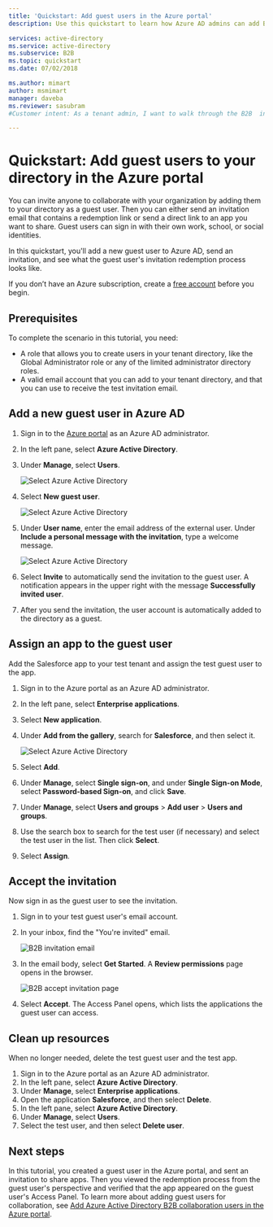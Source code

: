 ```yaml
---
title: 'Quickstart: Add guest users in the Azure portal'
description: Use this quickstart to learn how Azure AD admins can add B2B guest users in the Azure portal and walk through the B2B invitation workflow.

services: active-directory
ms.service: active-directory
ms.subservice: B2B
ms.topic: quickstart
ms.date: 07/02/2018

ms.author: mimart
author: msmimart
manager: daveba
ms.reviewer: sasubram
#Customer intent: As a tenant admin, I want to walk through the B2B  invitation workflow so that I can understand how to add a guest user in the portal, and understand the end user experience.

---
```


# Quickstart: Add guest users to your directory in the Azure portal

You can invite anyone to collaborate with your organization by adding them to your directory as a guest user. Then you can either send an invitation email that contains a redemption link or send a direct link to an app you want to share. Guest users can sign in with their own work, school, or social identities.

In this quickstart, you'll add a new guest user to Azure AD, send an invitation, and see what the guest user's invitation redemption process looks like.

If you don’t have an Azure subscription, create a [free account](https://azure.microsoft.com/free/?WT.mc_id=A261C142F) before you begin.

## Prerequisites

To complete the scenario in this tutorial, you need:

 - A role that allows you to create users in your tenant directory, like the Global Administrator role or any of the limited administrator directory roles.
 - A valid email account that you can add to your tenant directory, and that you can use to receive the test invitation email.

## Add a new guest user in Azure AD

1. Sign in to the [Azure portal](https://portal.azure.com/) as an Azure AD administrator.
2. In the left pane, select **Azure Active Directory**.
3.	Under **Manage**, select **Users**.

    ![Select Azure Active Directory](media/quickstart-add-users-portal/quickstart-users-portal-user.png)

4.	Select **New guest user**.

    ![Select Azure Active Directory](media/quickstart-add-users-portal/quickstart-users-portal-user-3.png)

5.	Under **User name**, enter the email address of the external user. Under **Include a personal message with the invitation**, type a welcome message. 

    ![Select Azure Active Directory](media/quickstart-add-users-portal/quickstart-users-portal-user-4.png)

6. Select **Invite** to automatically send the invitation to the guest user. A notification appears in the upper right with the message **Successfully invited user**. 
7.	After you send the invitation, the user account is automatically added to the directory as a guest.

## Assign an app to the guest user
Add the Salesforce app to your test tenant and assign the test guest user to the app.
1.	Sign in to the Azure portal as an Azure AD administrator.
2.	In the left pane, select **Enterprise applications**.
3.	Select **New application**.
4. Under **Add from the gallery**, search for **Salesforce**, and then select it.

    ![Select Azure Active Directory](media/quickstart-add-users-portal/quickstart-users-portal-select-salesforce.png)
5. Select **Add**.
6. Under **Manage**, select **Single sign-on**, and under **Single Sign-on Mode**, select **Password-based Sign-on**, and click **Save**.
7. Under **Manage**, select **Users and groups** > **Add user** > **Users and groups**.
8. Use the search box to search for the test user (if necessary) and select the test user in the list. Then click **Select**.
9. Select **Assign**. 

## Accept the invitation
Now sign in as the guest user to see the invitation.
1.	Sign in to your test guest user's email account.
2.	In your inbox, find the "You're invited" email.

    ![B2B invitation email](media/quickstart-add-users-portal/quickstart-users-portal-email-small.png)

3.	In the email body, select **Get Started**. A **Review permissions** page opens in the browser. 

    ![B2B accept invitation page](media/quickstart-add-users-portal/quickstart-users-portal-accept.png)

4. Select **Accept**. The Access Panel opens, which lists the applications the guest user can access.

## Clean up resources
When no longer needed, delete the test guest user and the test app.
1.	Sign in to the Azure portal as an Azure AD administrator.
2.	In the left pane, select **Azure Active Directory**.
3.	Under **Manage**, select **Enterprise applications**.
4.	Open the application **Salesforce**, and then select **Delete**.
5.	In the left pane, select **Azure Active Directory**.
6.	Under **Manage**, select **Users**.
7.	Select the test user, and then select **Delete user**.

## Next steps
In this tutorial, you created a guest user in the Azure portal, and sent an invitation to share apps. Then you viewed the redemption process from the guest user's perspective and verified that the app appeared on the guest user's Access Panel. To learn more about adding guest users for collaboration, see [Add Azure Active Directory B2B collaboration users in the Azure portal](add-users-administrator.md).
